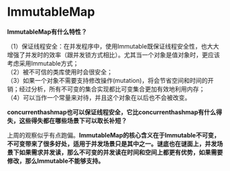 # ImmutableMap

**ImmutableMap有什么特性？**

（1）保证线程安全：在并发程序中，使用Immutable既保证线程安全性，也大大增强了并发时的效率（跟并发锁方式相比）。尤其当一个对象是值对象时，更应该考虑采用Immutable方式；  
 （2）被不可信的类库使用时会很安全；  
 （3）如果一个对象不需要支持修改操作(mutation)，将会节省空间和时间的开销；经过分析，所有不可变的集合实现都比可变集合更加有效地利用内存；  
 （4）可以当作一个常量来对待，并且这个对象在以后也不会被改变。

**concurrenthashmap也可以保证线程安全，它比concurrenthashmap有什么得失，这些得失都在哪些场景下可以取长补短？**

上周的观察似乎有点跑偏。**ImmutableMap的核心含义在于Immutable不可变，不可变带来了很多好处，适用于并发场景只是其中之一。谜底也在谜面上，并发场景下如果需求并发读，那么不可变的并发读在时间和空间上都更有优势，如果需要修改，那么Immutable不能够支持。**
